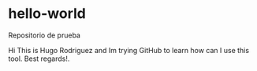 # hello-world
Repositorio de prueba

Hi This is Hugo Rodriguez and Im trying GitHub to learn how can I use this tool.
Best regards!.



